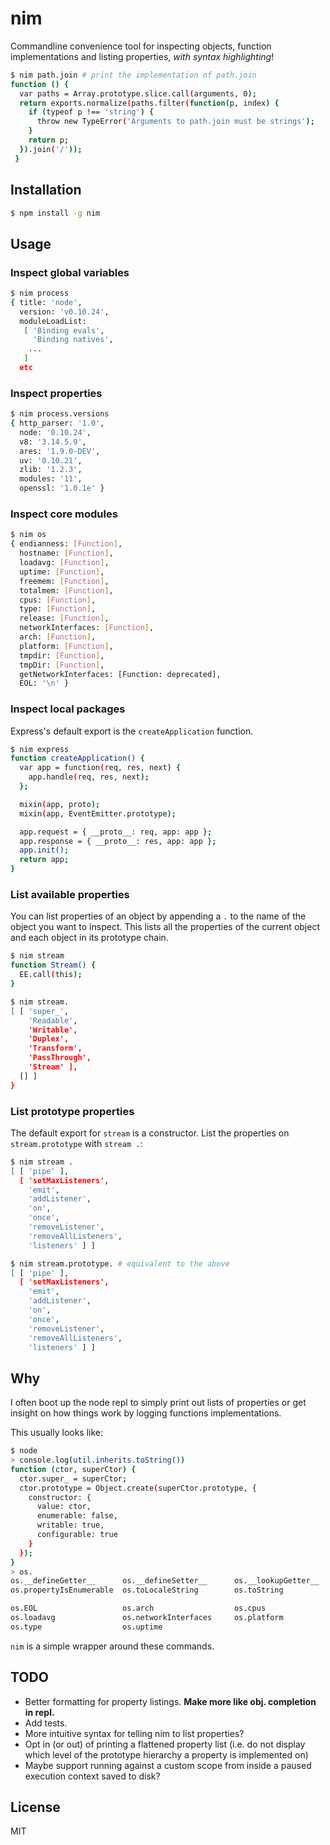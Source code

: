# nim

Commandline convenience tool for inspecting objects, function implementations and listing properties, *with syntax highlighting*!

```bash
$ nim path.join # print the implementation of path.join
function () {
  var paths = Array.prototype.slice.call(arguments, 0);
  return exports.normalize(paths.filter(function(p, index) {
    if (typeof p !== 'string') {
      throw new TypeError('Arguments to path.join must be strings');
    }
    return p;
  }).join('/'));
 }
```

## Installation

```bash
$ npm install -g nim
```

## Usage

### Inspect global variables

```bash
$ nim process
{ title: 'node',
  version: 'v0.10.24',
  moduleLoadList:
   [ 'Binding evals',
     'Binding natives',
    ...
   ]
  etc
```
### Inspect properties

```bash
$ nim process.versions
{ http_parser: '1.0',
  node: '0.10.24',
  v8: '3.14.5.9',
  ares: '1.9.0-DEV',
  uv: '0.10.21',
  zlib: '1.2.3',
  modules: '11',
  openssl: '1.0.1e' }
```

### Inspect core modules

```bash
$ nim os
{ endianness: [Function],
  hostname: [Function],
  loadavg: [Function],
  uptime: [Function],
  freemem: [Function],
  totalmem: [Function],
  cpus: [Function],
  type: [Function],
  release: [Function],
  networkInterfaces: [Function],
  arch: [Function],
  platform: [Function],
  tmpdir: [Function],
  tmpDir: [Function],
  getNetworkInterfaces: [Function: deprecated],
  EOL: '\n' }
```

### Inspect local packages

Express's default export is the `createApplication` function.

```bash
$ nim express
function createApplication() {
  var app = function(req, res, next) {
    app.handle(req, res, next);
  };

  mixin(app, proto);
  mixin(app, EventEmitter.prototype);

  app.request = { __proto__: req, app: app };
  app.response = { __proto__: res, app: app };
  app.init();
  return app;
}
```

### List available properties

You can list properties of an object by appending a `.` to the name of
the object you want to inspect. This lists all the properties of the
current object and each object in its prototype chain.

```bash
$ nim stream
function Stream() {
  EE.call(this);
}

$ nim stream.
[ [ 'super_',
    'Readable',
    'Writable',
    'Duplex',
    'Transform',
    'PassThrough',
    'Stream' ],
  [] ]
}
```

### List prototype properties

The default export for `stream` is a constructor.
List the properties on `stream.prototype` with `stream .`:

```bash
$ nim stream .
[ [ 'pipe' ],
  [ 'setMaxListeners',
    'emit',
    'addListener',
    'on',
    'once',
    'removeListener',
    'removeAllListeners',
    'listeners' ] ]

$ nim stream.prototype. # equivalent to the above
[ [ 'pipe' ],
  [ 'setMaxListeners',
    'emit',
    'addListener',
    'on',
    'once',
    'removeListener',
    'removeAllListeners',
    'listeners' ] ]
```


## Why

I often boot up the node repl to simply print out lists of properties or get insight on how things work by logging functions implementations.

This usually looks like:

```bash
$ node
> console.log(util.inherits.toString())
function (ctor, superCtor) {
  ctor.super_ = superCtor;
  ctor.prototype = Object.create(superCtor.prototype, {
    constructor: {
      value: ctor,
      enumerable: false,
      writable: true,
      configurable: true
    }
  });
}
> os.
os.__defineGetter__      os.__defineSetter__      os.__lookupGetter__      os.__lookupSetter__      os.constructor           os.hasOwnProperty        os.isPrototypeOf
os.propertyIsEnumerable  os.toLocaleString        os.toString              os.valueOf

os.EOL                   os.arch                  os.cpus                  os.endianness            os.freemem               os.getNetworkInterfaces  os.hostname
os.loadavg               os.networkInterfaces     os.platform              os.release               os.tmpDir                os.tmpdir                os.totalmem
os.type                  os.uptime
```

`nim` is a simple wrapper around these commands.

## TODO

* Better formatting for property listings. **Make more like obj.<TAB> completion in repl.**
* Add tests.
* More intuitive syntax for telling nim to list properties?
* Opt in (or out) of printing a flattened property list (i.e. do not display which level of the prototype hierarchy a property is implemented on)
* Maybe support running against a custom scope from inside a paused execution context saved to disk?

## License

MIT
